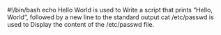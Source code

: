  #!/bin/bash
echo Hello World is used to Write a script that prints “Hello, World”, followed by a new line to the standard output
cat /etc/passwd is used to Display the content of the /etc/passwd file.
